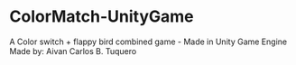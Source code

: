# ColorMatch-UnityGame

A Color switch + flappy bird combined game - Made in Unity Game Engine 
Made by: Aivan Carlos B. Tuquero

